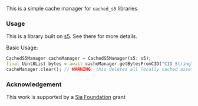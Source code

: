 This is a simple cache manager for `cached_s5` libraries.

### Usage

This is a library built on [s5](https://pub.dev/packages/s5). See there for more details.

Basic Usage:

```dart
CachedS5Manager cacheManager = CachedS5Manager(s5: s5);
final Uint8List bytes = await cacheManager.getBytesFromCID("CID String"); // fetches & caches
cacheManager.clear(); // WARNING: this deletes all locally cached assets
```

### Acknowledgement

This work is supported by a [Sia Foundation](https://sia.tech/) grant
